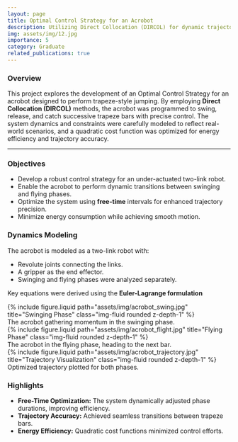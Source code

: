 ```yaml
---
layout: page
title: Optimal Control Strategy for an Acrobot
description: Utilizing Direct Collocation (DIRCOL) for dynamic trajectory planning and control in a two-link acrobot.
img: assets/img/12.jpg
importance: 5
category: Graduate
related_publications: true
---
```


### Overview

This project explores the development of an Optimal Control Strategy for an acrobot designed to perform trapeze-style jumping. By employing **Direct Collocation (DIRCOL)** methods, the acrobot was programmed to swing, release, and catch successive trapeze bars with precise control. The system dynamics and constraints were carefully modeled to reflect real-world scenarios, and a quadratic cost function was optimized for energy efficiency and trajectory accuracy.

---

### Objectives

- Develop a robust control strategy for an under-actuated two-link robot.
- Enable the acrobot to perform dynamic transitions between swinging and flying phases.
- Optimize the system using **free-time** intervals for enhanced trajectory precision.
- Minimize energy consumption while achieving smooth motion.

### Dynamics Modeling

The acrobot is modeled as a two-link robot with:
- Revolute joints connecting the links.
- A gripper as the end effector.
- Swinging and flying phases were analyzed separately.

Key equations were derived using the **Euler-Lagrange formulation**

<div class="row">
  <div class="col-sm mt-3 mt-md-0">
    {% include figure.liquid path="assets/img/acrobot_swing.jpg" title="Swinging Phase" class="img-fluid rounded z-depth-1" %}
  </div>
</div>
<div class="caption">The acrobot gathering momentum in the swinging phase.</div>

<div class="row">
  <div class="col-sm mt-3 mt-md-0">
    {% include figure.liquid path="assets/img/acrobot_flight.jpg" title="Flying Phase" class="img-fluid rounded z-depth-1" %}
  </div>
</div>
<div class="caption">The acrobot in the flying phase, heading to the next bar.</div>

<div class="row">
  <div class="col-sm mt-3 mt-md-0">
    {% include figure.liquid path="assets/img/acrobot_trajectory.jpg" title="Trajectory Visualization" class="img-fluid rounded z-depth-1" %}
  </div>
</div>
<div class="caption">Optimized trajectory plotted for both phases.</div>

### Highlights

- **Free-Time Optimization:** The system dynamically adjusted phase durations, improving efficiency.
- **Trajectory Accuracy:** Achieved seamless transitions between trapeze bars.
- **Energy Efficiency:** Quadratic cost functions minimized control efforts.
